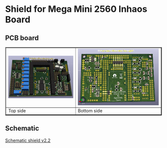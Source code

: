 # Shield for Mega Mini 2560 Inhaos Board

## PCB board
<table border="2">
<tr>
<td><img src="https://github.com/Ingwie/OpenAVRc_Hw/blob/V3/PCB%20Shield/Mega_2560%20core%20mini_full_2.2_PM/Mega_2560%20core%20mini_full_2.2_3D.jpg" border="0"/></td>
<td><img src="https://github.com/Ingwie/OpenAVRc_Hw/blob/V3/PCB%20Shield/Mega_2560%20core%20mini_full_2.2_PM/Shield_v2.2_3D_Bottom.jpg" border="0"/></td>
</tr>
<tr>
<td>     Top side</td><td>     Bottom side</td>
</table> 

## Schematic
[Schematic shield v2.2](https://github.com/Ingwie/OpenAVRc_Hw/blob/V3/PCB%20Shield/Mega_2560%20core%20mini_full_2.2_PM/Schema_Mega_2560%20core%20mini_full_v2.2.pdf)